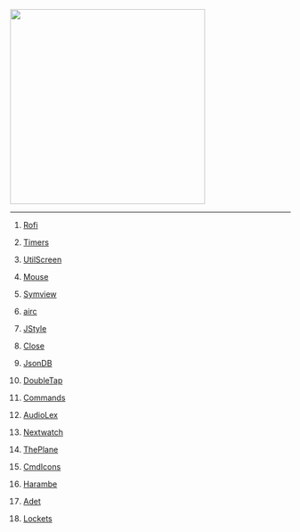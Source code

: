 <img src="https://i.imgur.com/9i10pvF.jpg" width="350">

---

1) [Rofi](https://github.com/madprops/blog/blob/main/docs/rofi_dev.md)

1) [Timers](https://github.com/madprops/blog/blob/main/docs/timers.md)

1) [UtilScreen](https://github.com/madprops/blog/blob/main/docs/util_screen.md)

1) [Mouse](https://github.com/madprops/blog/blob/main/docs/mouse.md)

1) [Symview](https://github.com/madprops/blog/blob/main/docs/symview.md)

1) [airc](https://github.com/madprops/blog/blob/main/docs/airc.md)

1) [JStyle](https://github.com/madprops/blog/blob/main/docs/jstyle.md)

1) [Close](https://github.com/madprops/blog/blob/main/docs/close.md)

1) [JsonDB](https://github.com/madprops/blog/blob/main/docs/jsondb.md)

1) [DoubleTap](https://github.com/madprops/blog/blob/main/docs/doubletap.md)

1) [Commands](https://github.com/madprops/blog/blob/main/docs/commands.md)

1) [AudioLex](https://github.com/madprops/blog/blob/main/docs/audiolex.md)

1) [Nextwatch](https://github.com/madprops/blog/blob/main/docs/nextwatch.md)

1) [ThePlane](https://github.com/madprops/blog/blob/main/docs/plane.md)

1) [CmdIcons](https://github.com/madprops/blog/blob/main/docs/cmd_icons.md)

1) [Harambe](https://github.com/madprops/blog/blob/main/docs/harambe.md)

1) [Adet](https://github.com/madprops/blog/blob/main/docs/adet.md)

1) [Lockets](https://github.com/madprops/blog/blob/main/docs/lockets.md)